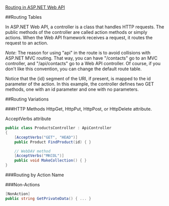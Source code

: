 ﻿[Routing in ASP.NET Web API](http://www.asp.net/web-api/overview/web-api-routing-and-actions/routing-in-aspnet-web-api)

##Routing Tables

In ASP.NET Web API, a controller is a class that handles HTTP requests. The public methods of the controller are called 
action methods or simply actions. When the Web API framework receives a request, it routes the request to an action. 


*Note*: The reason for using "api" in the route is to avoid collisions with ASP.NET MVC routing. That way, you can have "/contacts" go to an MVC controller, 
and "/api/contacts" go to a Web API controller. Of course, if you don't like this convention, you can change the default route table.


Notice that the {id} segment of the URI, if present, is mapped to the id parameter of the action.
 In this example, the controller defines two GET methods, one with an id parameter and one with no parameters.


##Routing Variations

###HTTP Methods
HttpGet, HttpPut,  HttpPost, or HttpDelete attribute.


AcceptVerbs attribute

```C#
public class ProductsController : ApiController
{
    [AcceptVerbs("GET", "HEAD")]
    public Product FindProduct(id) { }

    // WebDAV method
    [AcceptVerbs("MKCOL")]
    public void MakeCollection() { }
}
```

###Routing by Action Name


###Non-Actions

```C#
[NonAction]  
public string GetPrivateData() { ... }
```


